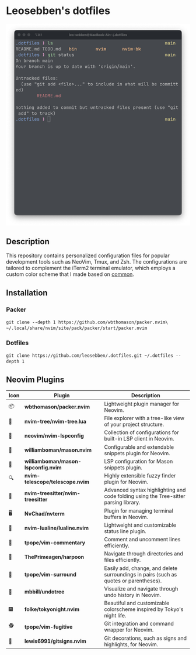 # Leosebben's dotfiles

![terminal screenshot](terminal-screenshot.png)

## Description

This repository contains personalized configuration files for popular development tools such as NeoVim, Tmux, and Zsh. The configurations are tailored to complement the iTerm2 terminal emulator, which employs a custom color scheme that I made based on [common](https://github.com/jackharrisonsherlock/common).

## Installation

### Packer

```
git clone --depth 1 https://github.com/wbthomason/packer.nvim\ ~/.local/share/nvim/site/pack/packer/start/packer.nvim
```

### Dotfiles

```
git clone https://github.com/leosebben/.dotfiles.git ~/.dotfiles --depth 1
```

## Neovim Plugins

| Icon | Plugin | Description |
| --- | --- | --- |
| 📦 | **wbthomason/packer.nvim** | Lightweight plugin manager for Neovim. |
| 🌳 | **nvim-tree/nvim-tree.lua** | File explorer with a tree-like view of your project structure. |
| 🐍 | **neovim/nvim-lspconfig** | Collection of configurations for built-in LSP client in Neovim. |
| 🔧 | **williamboman/mason.nvim** | Configurable and extendable snippets plugin for Neovim. |
| 🔨 | **williamboman/mason-lspconfig.nvim** | LSP configuration for Mason snippets plugin. |
| 🔍 | **nvim-telescope/telescope.nvim** | Highly extensible fuzzy finder plugin for Neovim. |
| 🎨 | **nvim-treesitter/nvim-treesitter** | Advanced syntax highlighting and code folding using the Tree-sitter parsing library. |
| 🖥️ | **NvChad/nvterm** | Plugin for managing terminal buffers in Neovim. |
| 🎉 | **nvim-lualine/lualine.nvim** | Lightweight and customizable status line plugin. |
| 💬 | **tpope/vim-commentary** | Comment and uncomment lines efficiently. |
| 🚀 | **ThePrimeagen/harpoon** | Navigate through directories and files efficiently. |
| 🎁 | **tpope/vim-surround** | Easily add, change, and delete surroundings in pairs (such as quotes or parentheses). |
| 🌲 | **mbbill/undotree** | Visualize and navigate through undo history in Neovim. |
| 🎆 | **folke/tokyonight.nvim** | Beautiful and customizable colorscheme inspired by Tokyo's night life. |
| 🕵️ | **tpope/vim-fugitive** | Git integration and command wrapper for Neovim. |
| 📝 | **lewis6991/gitsigns.nvim** | Git decorations, such as signs and highlights, for Neovim. |
